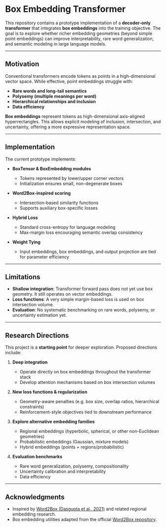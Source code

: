 # Box Embedding Transformer

This repository contains a prototype implementation of a **decoder-only transformer** that integrates **box embeddings** into the training objective. The goal is to explore whether richer embedding geometries (beyond simple point embeddings) can improve interpretability, rare word generalization, and semantic modeling in large language models.

---

## Motivation

Conventional transformers encode tokens as points in a high-dimensional vector space. While effective, point embeddings struggle with:

- **Rare words and long-tail semantics**
- **Polysemy (multiple meanings per word)**
- **Hierarchical relationships and inclusion**
- **Data efficiency**

**Box embeddings** represent tokens as high-dimensional axis-aligned hyperrectangles. This allows explicit modeling of inclusion, intersection, and uncertainty, offering a more expressive representation space.

---

## Implementation

The current prototype implements:

- **BoxTensor & BoxEmbedding modules**  
  - Tokens represented by lower/upper corner vectors  
  - Initialization ensures small, non-degenerate boxes  

- **Word2Box-inspired scoring**  
  - Intersection-based similarity functions  
  - Supports auxiliary box-specific losses  

- **Hybrid Loss**  
  - Standard cross-entropy for language modeling  
  - Max-margin loss encouraging semantic overlap consistency  

- **Weight Tying**  
  - Input embeddings, box embeddings, and output projection are tied for parameter efficiency  

---

## Limitations

- **Shallow integration**: Transformer forward pass does not yet use box geometry. It still operates on vector embeddings.
- **Loss functions**: A very simple margin-based loss is used on box intersection volume.
- **Evaluation**: No systematic benchmarking on rare words, polysemy, or uncertainty estimation yet.

---

## Research Directions

This project is a **starting point** for deeper exploration. Proposed directions include:

1. **Deep integration**  
   - Operate directly on box embeddings throughout the transformer stack  
   - Develop attention mechanisms based on box intersection volumes

2. **New loss functions & regularization**  
   - Geometry-aware penalties (e.g. box size, overlap ratios, hierarchical constraints)  
   - Reinforcement-style objectives tied to downstream performance  

3. **Explore alternative embedding families**  
   - Regional embeddings (hyperbolic, spherical, or other non-Euclidean geometries)
   - Probabilistic embeddings (Gaussian, mixture models)
   - Hybrid embeddings (points + regions/probabilistic)

4. **Evaluation benchmarks**  
   - Rare word generalization, polysemy, compositionality  
   - Uncertainty calibration and interpretability  
   - Data efficiency

---

## Acknowledgments

- Inspired by [Word2Box (Dasgupta et al., 2021)](https://arxiv.org/abs/2106.14361) and related regional embedding research.
- Box embedding utilities adapted from the official [Word2Box repository](https://github.com/iesl/word2box#).
